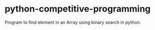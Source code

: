 # python-competitive-programming
Program to find element in an Array using binary search in python.
